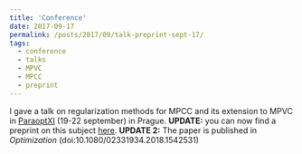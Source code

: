 ```yaml
---
title: 'Conference'
date: 2017-09-17
permalink: /posts/2017/09/talk-preprint-sept-17/
tags:
  - conference
  - talks
  - MPVC
  - MPCC
  - preprint
---
```


I gave a talk on regularization methods for MPCC and its extension to MPVC in [ParaoptXI](http://paraoptxi.utia.cas.cz/) (19-22 september) in Prague. <B>UPDATE:</B> you can now find a preprint on this subject [here](https://hal.archives-ouvertes.fr/hal-01701461). <B>UPDATE 2:</B> The paper is published in <I>Optimization</I> (doi:10.1080/02331934.2018.1542531)
